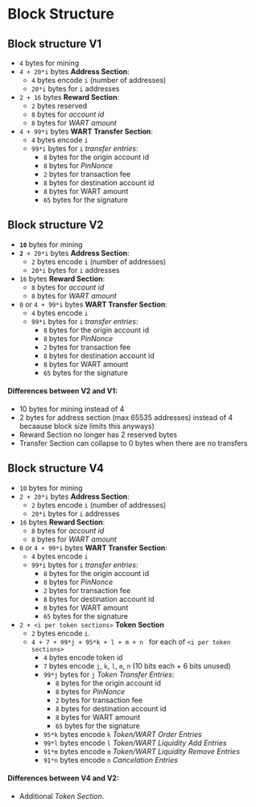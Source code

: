 # Block Structure

## Block structure V1 ##
+ `4` bytes for mining
+ `4 + 20*i` bytes **Address Section**:
    + `4` bytes encode `i` (number of addresses)
    + `20*i` bytes for `i` addresses
+ `2 + 16` bytes **Reward Section**:
    + `2` bytes reserved
    + `8` bytes for *account id*
    + `8` bytes for *WART amount*
+ `4 + 99*i` bytes **WART Transfer Section**:
    + `4` bytes encode `i`
    + `99*i` bytes for `i` *transfer entries*:
        + `8` bytes for the origin account id
        + `8` bytes for *PinNonce*
        + `2` bytes for transaction fee
        + `8` bytes for destination account id
        + `8` bytes for WART amount
        + `65` bytes for the signature

## Block structure V2 ##
+ **`10`** bytes for mining
+ **`2`**` + 20*i` bytes **Address Section**:
    + `2` bytes encode `i` (number of addresses)
    + `20*i` bytes for `i` addresses
+ `16` bytes **Reward Section**:
    + `8` bytes for *account id*
    + `8` bytes for *WART amount*
+ `0` or `4 + 99*i` bytes **WART Transfer Section**:
    + `4` bytes encode `i`
    + `99*i` bytes for `i` *transfer entries*:
        + `8` bytes for the origin account id
        + `8` bytes for *PinNonce*
        + `2` bytes for transaction fee
        + `8` bytes for destination account id
        + `8` bytes for WART amount
        + `65` bytes for the signature
#### Differences between V2 and V1:
 - 10 bytes for mining instead of 4
 - 2 bytes for address section (max 65535 addresses) instead of 4 becaause block size limits this anyways)
 - Reward Section no longer has 2 reserved bytes
 - Transfer Section can collapse to 0 bytes when there are no transfers

 ## Block structure V4 ##
+ `10` bytes for mining
+ `2 + 20*i` bytes **Address Section**:
    + `2` bytes encode `i` (number of addresses)
    + `20*i` bytes for `i` addresses
+ `16` bytes **Reward Section**:
    + `8` bytes for *account id*
    + `8` bytes for *WART amount*
+ `0` or `4 + 99*i` bytes **WART Transfer Section**:
    + `4` bytes encode `i`
    + `99*i` bytes for `i` *transfer entries*:
        + `8` bytes for the origin account id
        + `8` bytes for *PinNonce*
        + `2` bytes for transaction fee
        + `8` bytes for destination account id
        + `8` bytes for WART amount
        + `65` bytes for the signature
+ `2 + <i per token sections>` **Token Section**
    + `2` bytes encode `i`.
    + `4 + 7 + 99*j + 95*k + l + m + n ` for each of `<i per token sections>`
        + `4` bytes encode token id
        + `7` bytes encode `j`, `k`, `l`, `m`, `n` (10 bits each + 6 bits unused)
        + `99*j` bytes for `j` *Token Transfer Entries*:
            + `8` bytes for the origin account id
            + `8` bytes for *PinNonce*
            + `2` bytes for transaction fee
            + `8` bytes for destination account id
            + `8` bytes for WART amount
            + `65` bytes for the signature
        + `95*k` bytes encode `k` *Token/WART Order Entries*
        + `99*l` bytes encode `l` *Token/WART Liquidity Add Entries*
        + `91*m` bytes encode `m` *Token/WART Liquidity Remove Entries*
        + `91*n` bytes encode `n` *Cancelation Entries*
#### Differences between V4 and V2:
- Additional *Token Section*.

